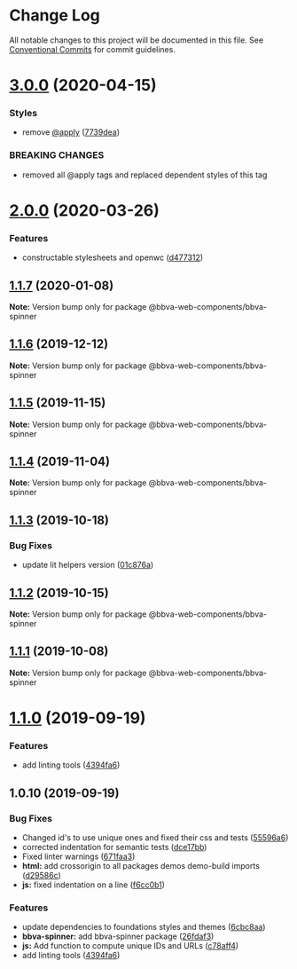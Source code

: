 # Change Log

All notable changes to this project will be documented in this file.
See [Conventional Commits](https://conventionalcommits.org) for commit guidelines.

# [3.0.0](http://globaldevtools.bbva.com:7999/bbva_global_ui_studio_web_components/bbva-web-components-app/compare/@bbva-web-components/bbva-spinner@2.0.0...@bbva-web-components/bbva-spinner@3.0.0) (2020-04-15)

### Styles

- remove [@apply](http://globaldevtools.bbva.com:7999/apply) ([7739dea](http://globaldevtools.bbva.com:7999/bbva_global_ui_studio_web_components/bbva-web-components-app/commits/7739dea728bc8e90ac1d596b53911779e5fd1a04))

### BREAKING CHANGES

- removed all @apply tags and replaced dependent styles of this tag

# [2.0.0](http://globaldevtools.bbva.com:7999/bbva_global_ui_studio_web_components/bbva-web-components-app/compare/@bbva-web-components/bbva-spinner@1.1.7...@bbva-web-components/bbva-spinner@2.0.0) (2020-03-26)

### Features

- constructable stylesheets and openwc ([d477312](http://globaldevtools.bbva.com:7999/bbva_global_ui_studio_web_components/bbva-web-components-app/commits/d4773124f5a6ecda53e0e4d935bc988591f6c451))

## [1.1.7](http://globaldevtools.bbva.com:7999/cellscataloggovernance/bbva-web-components-fork/compare/@bbva-web-components/bbva-spinner@1.1.6...@bbva-web-components/bbva-spinner@1.1.7) (2020-01-08)

**Note:** Version bump only for package @bbva-web-components/bbva-spinner

## [1.1.6](http://globaldevtools.bbva.com:7999/bbva_global_ui_studio_web_components/bbva-web-components/compare/@bbva-web-components/bbva-spinner@1.1.5...@bbva-web-components/bbva-spinner@1.1.6) (2019-12-12)

**Note:** Version bump only for package @bbva-web-components/bbva-spinner

## [1.1.5](http://globaldevtools.bbva.com:7999/bbva_global_ui_studio_web_components/bbva-web-components/compare/@bbva-web-components/bbva-spinner@1.1.4...@bbva-web-components/bbva-spinner@1.1.5) (2019-11-15)

**Note:** Version bump only for package @bbva-web-components/bbva-spinner

## [1.1.4](http://globaldevtools.bbva.com:7999/bbva_global_ui_studio_web_components/bbva-web-components/compare/@bbva-web-components/bbva-spinner@1.1.3...@bbva-web-components/bbva-spinner@1.1.4) (2019-11-04)

**Note:** Version bump only for package @bbva-web-components/bbva-spinner

## [1.1.3](http://globaldevtools.bbva.com:7999/cellscataloggovernance/bbva-web-components-fork/compare/@bbva-web-components/bbva-spinner@1.1.2...@bbva-web-components/bbva-spinner@1.1.3) (2019-10-18)

### Bug Fixes

- update lit helpers version ([01c876a](http://globaldevtools.bbva.com:7999/cellscataloggovernance/bbva-web-components-fork/commits/01c876aa84cfe98b6abbd2379127ad84df6a6cf4))

## [1.1.2](http://globaldevtools.bbva.com:7999/cellscataloggovernance/bbva-web-components-fork/compare/@bbva-web-components/bbva-spinner@1.1.1...@bbva-web-components/bbva-spinner@1.1.2) (2019-10-15)

**Note:** Version bump only for package @bbva-web-components/bbva-spinner

## [1.1.1](http://globaldevtools.bbva.com:7999/cellscataloggovernance/bbva-web-components-fork/compare/@bbva-web-components/bbva-spinner@1.1.0...@bbva-web-components/bbva-spinner@1.1.1) (2019-10-08)

**Note:** Version bump only for package @bbva-web-components/bbva-spinner

# [1.1.0](http://globaldevtools.bbva.com:7999/cellscataloggovernance/bbva-web-components-fork/compare/@bbva-web-components/bbva-spinner@1.0.10...@bbva-web-components/bbva-spinner@1.1.0) (2019-09-19)

### Features

- add linting tools ([4394fa6](https://globaldevtools.bbva.com/bitbucket/projects/bbva_global_ui_studio_web_components/repos/bbva-web-components/commits/4394fa6))

## 1.0.10 (2019-09-19)

### Bug Fixes

- Changed id's to use unique ones and fixed their css and tests ([55596a6](https://globaldevtools.bbva.com/bitbucket/projects/bbva_global_ui_studio_web_components/repos/bbva-web-components/commits/55596a6))
- corrected indentation for semantic tests ([dce17bb](https://globaldevtools.bbva.com/bitbucket/projects/bbva_global_ui_studio_web_components/repos/bbva-web-components/commits/dce17bb))
- Fixed linter warnings ([671faa3](https://globaldevtools.bbva.com/bitbucket/projects/bbva_global_ui_studio_web_components/repos/bbva-web-components/commits/671faa3))
- **html:** add crossorigin to all packages demos demo-build imports ([d29586c](https://globaldevtools.bbva.com/bitbucket/projects/bbva_global_ui_studio_web_components/repos/bbva-web-components/commits/d29586c))
- **js:** fixed indentation on a line ([f6cc0b1](https://globaldevtools.bbva.com/bitbucket/projects/bbva_global_ui_studio_web_components/repos/bbva-web-components/commits/f6cc0b1))

### Features

- update dependencies to foundations styles and themes ([6cbc8aa](https://globaldevtools.bbva.com/bitbucket/projects/bbva_global_ui_studio_web_components/repos/bbva-web-components/commits/6cbc8aa))
- **bbva-spinner:** add bbva-spinner package ([26fdaf3](https://globaldevtools.bbva.com/bitbucket/projects/bbva_global_ui_studio_web_components/repos/bbva-web-components/commits/26fdaf3))
- **js:** Add function to compute unique IDs and URLs ([c78aff4](https://globaldevtools.bbva.com/bitbucket/projects/bbva_global_ui_studio_web_components/repos/bbva-web-components/commits/c78aff4))
- add linting tools ([4394fa6](https://globaldevtools.bbva.com/bitbucket/projects/bbva_global_ui_studio_web_components/repos/bbva-web-components/commits/4394fa6))
